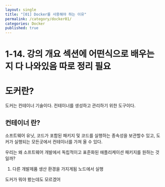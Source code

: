 ```yaml
---
layout: single
title: "[01] Docker를 사용해야 하는 이유"
permalink: /category/docker01/
categories: Docker
published: true
---
```


# 1-14. 강의 개요 섹션에 어떤식으로 배우는지 다 나와있음 따로 정리 필요

# 도커란?
도커는 컨테이너 기술이다. 
컨테이너를 생성하고 관리하기 위한 도구이다.  
 ## 컨테이너 란?
소프트웨어 유닛, 코드가 포함된 패키지 및 코드를 실행하는 종속성을 보관할수 있고, 도커가 실행되는 모든곳에서 컨테이너를 가져 올 수 있다.

우리는 왜 소프트웨어 개발에서 독립적이고 표준화된 애플리케이션 패키지를 원하는 것일까?
1. 다른 개발제품 생산 환경을 가지게됨
노드에서 실행

도커가 뭐야 봤는데도 모르겠어